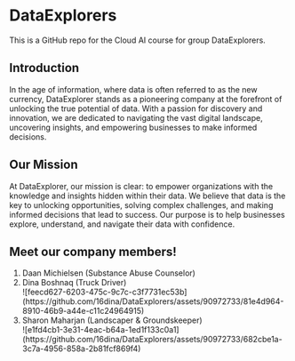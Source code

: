 <h1>DataExplorers</h1>
This is a GitHub repo for the Cloud AI course for group DataExplorers.

<h2>Introduction</h2>
In the age of information, where data is often referred to as the new currency, DataExplorer stands as a pioneering company at the forefront of unlocking the true potential of data. With a passion for discovery and innovation, we are dedicated to navigating the vast digital landscape, uncovering insights, and empowering businesses to make informed decisions.

<h2>Our Mission</h2>
At DataExplorer, our mission is clear: to empower organizations with the knowledge and insights hidden within their data. We believe that data is the key to unlocking opportunities, solving complex challenges, and making informed decisions that lead to success. Our purpose is to help businesses explore, understand, and navigate their data with confidence.

<h2>Meet our company members!</h2>
<ol>
<li>Daan Michielsen (Substance Abuse Counselor)</li>
<li>Dina Boshnaq (Truck Driver)</li>
![feecd627-6203-475c-9c7c-c3f7731ec53b](https://github.com/16dina/DataExplorers/assets/90972733/81e4d964-8910-46b9-a44e-c11c24964915)
<li>Sharon Maharjan (Landscaper & Groundskeeper)</li>
![e1fd4cb1-3e31-4eac-b64a-1ed1f133c0a1](https://github.com/16dina/DataExplorers/assets/90972733/682cbe1a-3c7a-4956-858a-2b81fcf869f4)
</ol> 


